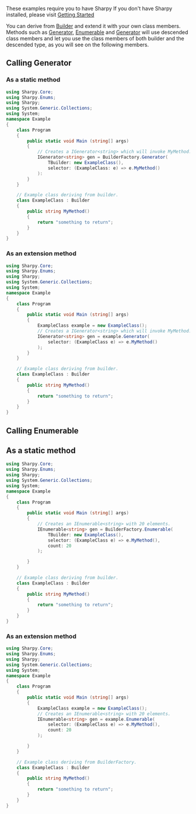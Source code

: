These examples require you to have Sharpy
If you don't have Sharpy installed, please visit [Getting Started](./getting.started.md)

You can derive from [Builder](xref:Sharpy.Builder) and extend it with your own class members.
Methods such as [Generator](xref:Sharpy.BuilderFactory.Generator``2(``0,System.Func{``0,``1})), [Enumerable](xref:Sharpy.BuilderFactory.Enumerable``2(``0,System.Func{``0,``1},System.Int32)) and [Generator](xref:Sharpy.BuilderFactory.Generator``2(``0,System.Func{``0,``1}))
will use descended class members and let you use the class members of both builder and the descended type, as you will see on the following members.

## Calling Generator ##

### As a static method ##

```csharp
using Sharpy.Core;
using Sharpy.Enums;
using Sharpy;
using System.Generic.Collections;
using System;
namespace Example
{
    class Program
    {
        public static void Main (string[] args)
        {
            // Creates a IGenerator<string> which will invoke MyMethod.
            IGenerator<string> gen = BuilderFactory.Generator(
                TBuilder: new ExampleClass(),
                selector: (ExampleClass: e) => e.MyMethod()
            ):
        }
    }

    // Example class deriving from builder.
    class ExampleClass : Builder
    {
        public string MyMethod()
        {
            return "something to return";
        }
    }
}
```

### As an extension method ###

```csharp
using Sharpy.Core;
using Sharpy.Enums;
using Sharpy;
using System.Generic.Collections;
using System;
namespace Example
{
    class Program
    {
        public static void Main (string[] args)
        {
            ExampleClass example = new ExampleClass();
            // Creates a IGenerator<string> which will invoke MyMethod.
            IGenerator<string> gen = example.Generator(
                selector: (ExampleClass e) => e.MyMethod()
            );
        }
    }

    // Example class deriving from builder.
    class ExampleClass : Builder
    {
        public string MyMethod()
        {
            return "something to return";
        }
    }
}

```

## Calling Enumerable ##

## As a static method

```csharp
using Sharpy.Core;
using Sharpy.Enums;
using Sharpy;
using System.Generic.Collections;
using System;
namespace Example
{
    class Program
    {
        public static void Main (string[] args)
        {
            // Creates an IEnumerable<string> with 20 elements.
            IEnumerable<string> gen = BuilderFactory.Enumerable(
                TBuilder: new ExampleClass(),
                selector: (ExampleClass e) => e.MyMethod(),
                count: 20
            );

        }
    }

    // Example class deriving from builder.
    class ExampleClass : Builder
    {
        public string MyMethod()
        {
            return "something to return";
        }
    }
}
```

### As an extension method ###

```csharp
using Sharpy.Core;
using Sharpy.Enums;
using Sharpy;
using System.Generic.Collections;
using System;
namespace Example
{
    class Program
    {
        public static void Main (string[] args)
        {
            ExampleClass example = new ExampleClass();
            // Creates an IEnumerable<string> with 20 elements.
            IEnumerable<string> gen = example.Enumerable(
                selector: (ExampleClass e) => e.MyMethod(),
                count: 20
            );

        }
    }

    // Example class deriving from BuilderFactory.
    class ExampleClass : Builder
    {
        public string MyMethod()
        {
            return "something to return";
        }
    }
}
```
